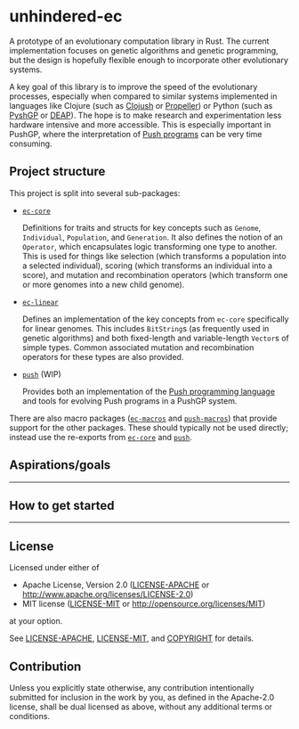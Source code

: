 # unhindered-ec

A prototype of an evolutionary computation library in Rust. The
current implementation focuses on genetic algorithms and genetic programming,
but the design is hopefully flexible enough to incorporate other evolutionary systems.

A key goal of this library is to improve the speed of the evolutionary processes,
especially when compared to similar systems implemented in languages like Clojure
(such as [Clojush](https://github.com/lspector/Clojush) or [Propeller](https://github.com/lspector/propeller/))
or Python (such as [PyshGP](https://github.com/erp12/pyshgp) or [DEAP](https://github.com/DEAP/deap)).
The hope is to make research and experimentation
less hardware intensive and more accessible. This is especially important in PushGP, where
the interpretation of [Push programs](https://erp12.github.io/push-redux/pages/intro_to_push/)
can be very time consuming.

## Project structure

This project is split into several sub-packages:

- [`ec-core`](packages/ec-core/README.md)

  Definitions for traits and structs for key concepts such as `Genome`, `Individual`,
  `Population`, and `Generation`. It also defines the notion of an `Operator`, which
  encapsulates logic transforming one type to another. This is used for things like selection
  (which transforms a population into a selected individual), scoring (which transforms
  an individual into a score), and mutation and recombination operators (which transform
  one or more genomes into a new child genome).

- [`ec-linear`](packages/ec-linear/README.md)

  Defines an implementation of the key concepts from `ec-core` specifically for
  linear genomes. This includes `BitString`s (as frequently used in genetic algorithms)
  and both fixed-length and variable-length `Vector`s of simple types.
  Common associated mutation and recombination operators for these types are also provided.

- [`push`](packages/push/README.md) (WIP)

  Provides both an implementation of the [Push programming language](https://erp12.github.io/push-redux/pages/intro_to_push/)
  and tools for evolving Push programs in a PushGP system.

There are also macro packages ([`ec-macros`](packages/ec-macros/README.md) and [`push-macros`](packages/push-macros/README.md))
that provide support for the other packages. These should typically not be used directly; instead use the re-exports from
[`ec-core`](packages/ec-core/README.md) and [`push`](packages/push/README.md).

## Aspirations/goals

---

## How to get started

---

## License

Licensed under either of

- Apache License, Version 2.0
   ([LICENSE-APACHE](LICENSE-APACHE) or <http://www.apache.org/licenses/LICENSE-2.0>)
- MIT license
   ([LICENSE-MIT](LICENSE-MIT) or <http://opensource.org/licenses/MIT>)

at your option.

See [LICENSE-APACHE](LICENSE-APACHE), [LICENSE-MIT](LICENSE-MIT), and [COPYRIGHT](COPYRIGHT) for details.

## Contribution

Unless you explicitly state otherwise, any contribution intentionally submitted
for inclusion in the work by you, as defined in the Apache-2.0 license, shall be
dual licensed as above, without any additional terms or conditions.
